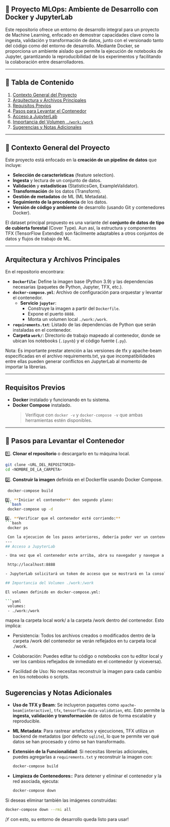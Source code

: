 ## 📌 Proyecto MLOps: Ambiente de Desarrollo con Docker y JupyterLab

Este repositorio ofrece un entorno de desarrollo integral para un proyecto de Machine Learning, enfocado en demostrar capacidades clave como la ingesta, validación y transformación de datos, junto con el versionado tanto del código como del entorno de desarrollo. Mediante Docker, se proporciona un ambiente aislado que permite la ejecución de notebooks de Jupyter, garantizando la reproducibilidad de los experimentos y facilitando la colaboración entre desarrolladores.

---

## 📂 Tabla de Contenido

1. [Contexto General del Proyecto](#contexto-general-del-proyecto)
2. [Arquitectura y Archivos Principales](#arquitectura-y-archivos-principales)
3. [Requisitos Previos](#requisitos-previos)
4. [Pasos para Levantar el Contenedor](#pasos-para-levantar-el-contenedor)
5. [Acceso a JupyterLab](#acceso-a-jupyterlab)
6. [Importancia del Volumen `./work:/work`](#importancia-del-volumen-workwork)
7. [Sugerencias y Notas Adicionales](#sugerencias-y-notas-adicionales)

---

## 💾 Contexto General del Proyecto

Este proyecto está enfocado en la **creación de un pipeline de datos** que incluye:

- **Selección de características** (feature selection).
- **Ingesta** y lectura de un conjunto de datos.
- **Validación** y **estadísticas** (StatisticsGen, ExampleValidator).
- **Transformación** de los datos (Transform).
- **Gestión de metadatos** de ML (ML Metadata).
- **Seguimiento de la procedencia** de los datos.
- **Versión de código y ambiente** de desarrollo (usando Git y contenedores Docker).

El dataset principal propuesto es una variante del **conjunto de datos de tipo de cubierta forestal** (Cover Type). Aun así, la estructura y componentes TFX (TensorFlow Extended) son fácilmente adaptables a otros conjuntos de datos y flujos de trabajo de ML.

---

## Arquitectura y Archivos Principales

En el repositorio encontrara:

- **`Dockerfile`**: Define la imagen base (Python 3.9) y las dependencias necesarias (paquetes de Python, Jupyter, TFX, etc.).
- **`docker-compose.yml`**: Archivo de configuración para orquestar y levantar el contenedor.  
  - **Servicio `jupyter`**:
    - Construye la imagen a partir del `Dockerfile`.
    - Expone el puerto `8888`.
    - Monta un volumen local `./work:/work`.
- **`requirements.txt`**: Listado de las dependencias de Python que serán instaladas en el contenedor.
- **Carpeta `work/`**: Directorio de trabajo mapeado al contenedor, donde se ubican los notebooks (`.ipynb`) y el código fuente (`.py`).

Nota: Es importante prestar atención a las versiones de tfx y apache-beam especificadas en el archivo requirements.txt, ya que incompatibilidades entre ellas pueden generar conflictos en JupyterLab al momento de importar la librerias.

---

## Requisitos Previos

- **Docker** instalado y funcionando en tu sistema.
- **Docker Compose** instalado.  
  > Verifique con `docker -v` y `docker-compose -v` que ambas herramientas estén disponibles.

---

## 🚀 Pasos para Levantar el Contenedor

1️⃣. **Clonar el repositorio** o descargarlo en tu máquina local.

   ```bash
   git clone <URL_DEL_REPOSITORIO>
   cd <NOMBRE_DE_LA_CARPETA>
  ```
2️⃣. **Construir la imagen** definida en el Dockerfile usando Docker Compose.


   ```bash
    docker-compose build

3️⃣. **Iniciar el contenedor** den segundo plano:
   ```bash
    docker-compose up -d

4️⃣. **Verificar que el contenedor esté corriendo:**
   ```bash
    docker ps

    Con la ejecucion de los pasos anteriores, debería poder ver un contenedor llamado desarrollo_container (o el que haya definido en docker-compose.yml) en ejecución.
---
## Acceso a JupyterLab

- Una vez que el contenedor este arriba, abra su navegador y navegue a:

    http://localhost:8888

- JupyterLab solicitará un token de acceso que se mostrará en la consola de su terminal (donde corriste docker-compose up) o en los logs del contenedor. Copie ese token y péguelo en el navegador para iniciar sesión. (Alternativamente, puede usar la URL completa con el token que se imprime en la consola.)

## Importancia del Volumen ./work:/work

El volumen definido en docker-compose.yml:

   ```yaml
    volumes:
    - ./work:/work
```
mapea la carpeta local work/ a la carpeta /work dentro del contenedor. Esto implica:

- Persistencia: Todos los archivos creados o modificados dentro de la carpeta /work del contenedor se verán reflejados en tu carpeta local ./work.

- Colaboración: Puedes editar tu código o notebooks con tu editor local y ver los cambios reflejados de inmediato en el contenedor (y viceversa).

- Facilidad de Uso: No necesitas reconstruir la imagen para cada cambio en los notebooks o scripts.

## Sugerencias y Notas Adicionales

- **Uso de TFX y Beam**: Se incluyeron paquetes como `apache-beam[interactive]`, `tfx`, `tensorflow-data-validation`, etc. Esto permite la **ingesta, validación y transformación** de datos de forma escalable y reproducible.

- **ML Metadata**: Para rastrear artefactos y ejecuciones, TFX utiliza un backend de metadatos (por defecto `sqlite`), lo que te permite ver qué datos se han procesado y cómo se han transformado.

- **Extensión de la Funcionalidad**: Si necesitas librerías adicionales, puedes agregarlas a `requirements.txt` y reconstruir la imagen con:
  ```bash
  docker-compose build

- **Limpieza de Contenedores:**: Para detener y eliminar el contenedor y la red asociada, ejecuta:
  ```bash
  docker-compose down

Si deseas eliminar también las imágenes construidas:
  ```bash
  docker-compose down --rmi all
  ```

¡Y con esto, su entorno de desarrollo queda listo para usar!
